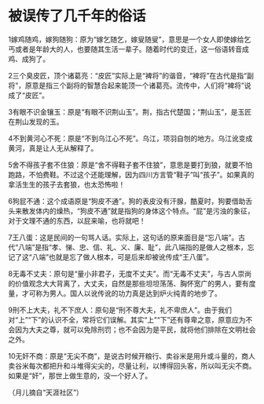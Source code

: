 # 被误传了几千年的俗话

1嫁鸡随鸡，嫁狗随狗：原为“嫁乞随乞，嫁叟随叟”，意思是一个女人即使嫁给乞丐或者是年龄大的人，也要随其生活一辈子。随着时代的变迁，这一俗语转音成鸡、成狗了。 

2三个臭皮匠，顶个诸葛亮：“皮匠”实际上是“裨将”的谐音，“裨将”在古代是指“副将”，原意是指三个副将的智慧合起来能顶一个诸葛亮。流传中，人们将“裨将”说成了“皮匠”。 

3有眼不识金镶玉：原是“有眼不识荆山玉”。荆，指古代楚国；“荆山玉”，是玉匠在荆山发现的玉。 

4不到黄河心不死：原是“不到乌江心不死”。乌江，项羽自刎的地方。乌江讹变成黄河，真是让人无从解释了。 

5舍不得孩子套不住狼：原是“舍不得鞋子套不住狼”，意思是要打到狼，就要不怕跑路，不怕费鞋。不过这个还能理解，因为四川方言管“鞋子”叫“孩子”。如果真的拿活生生的孩子去套狼，也太恐怖啦！ 

6狗屁不通：这个成语原是“狗皮不通”。狗的表皮没有汗腺，酷夏时，狗要借助舌头来散发体内的燥热，“狗皮不通”就是指狗的身体这个特点。“屁”是污浊的象征，对于文理不通的东西，以屁来喻，也将就吧！ 

7王八蛋：这是民间的一句骂人话。实际上，这句话的原来面目是“忘八端”。古代“八端”是指“孝、悌、忠、信、礼、义、廉、耻”，此八端指的是做人之根本，忘记了这“八端”也就是忘了做人根本，可是后来却被讹传成“王八蛋”。 

8无毒不丈夫：原句是“量小非君子，无度不丈夫”。而“无毒不丈夫”，与古人崇尚的价值观念大大背离了，大丈夫，自然是那些坦坦荡荡、胸怀宽广的男人，要有度量，才可称为男人。国人以讹传讹的功力真是达到炉火纯青的地步了。 

9刑不上大夫，礼不下庶人：原句是“刑不尊大夫，礼不卑庶人”。由于我们对“上”“下”的认识不全，常将它们误解。其实“上”“下”还有尊卑之意，原意应为不会因为大夫之尊，就可以免除刑罚；也不会因为是平民，就将他们排除在文明社会之外。 

10无奸不商：原是“无尖不商”，是说古时候开粮行、卖谷米是用升或斗量的，商人卖谷米每次都把升和斗堆得尖尖的，尽量让利，以博得回头客，所以叫无尖不商。如果是“奸”，那世上做生意的，没一个好人了。 

（月儿摘自“天涯社区”）